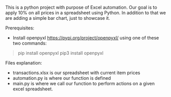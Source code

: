 This is a python project with purpose of Excel automation.
Our goal is to apply 10% on all prices in a spreadsheet using Python.
In addition to that we are adding a simple bar chart, just to showcase it.

Prerequisites:
- Install openpyxl https://pypi.org/project/openpyxl/ using one of these two commands:
> pip install openpyxl
> pip3 install openpyxl

Files explanation:
- transactions.xlsx is our spreadsheet with current item prices
- automation.py is where our function is defined
- main.py is where we call our function to perform actions on a given excel spreadsheet.